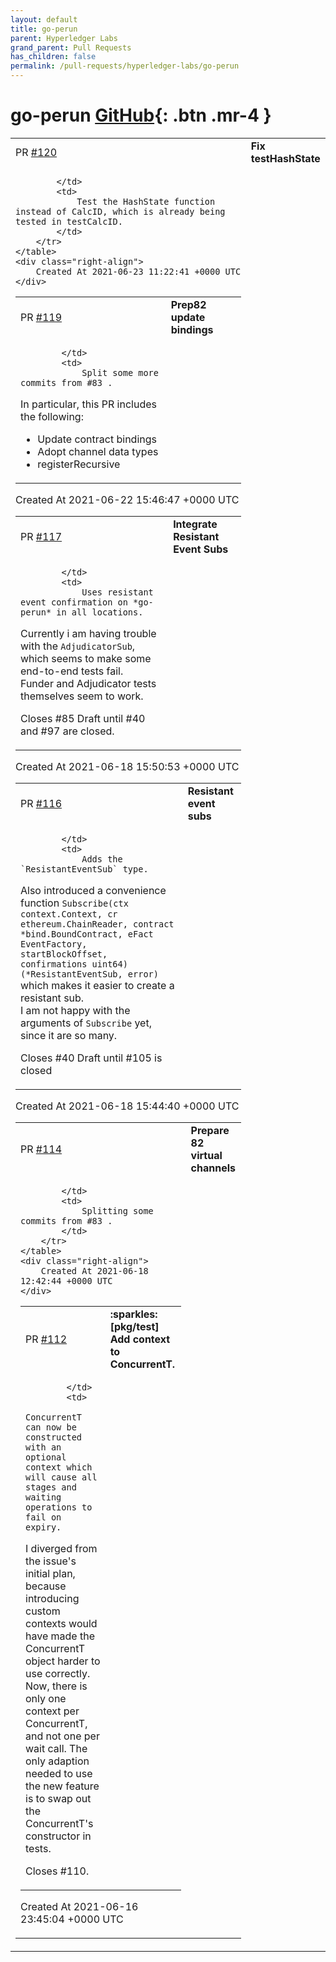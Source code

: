 ```yaml
---
layout: default
title: go-perun
parent: Hyperledger Labs
grand_parent: Pull Requests
has_children: false
permalink: /pull-requests/hyperledger-labs/go-perun
---
```


# go-perun <span class="fs-3 right-align">[GitHub](https://github.com/hyperledger-labs/go-perun){: .btn .mr-4 }</span>


<div>
    <table>
        <tr>
            <td>
                PR <a href="https://github.com/hyperledger-labs/go-perun/pull/120" class=".btn">#120</a>
            </td>
            <td>
                <b>
                    Fix testHashState
                </b>
            </td>
        </tr>
        <tr>
            <td>
                
            </td>
            <td>
                Test the HashState function instead of CalcID, which is already being tested in testCalcID.
            </td>
        </tr>
    </table>
    <div class="right-align">
        Created At 2021-06-23 11:22:41 +0000 UTC
    </div>
</div>

<div>
    <table>
        <tr>
            <td>
                PR <a href="https://github.com/hyperledger-labs/go-perun/pull/119" class=".btn">#119</a>
            </td>
            <td>
                <b>
                    Prep82 update bindings
                </b>
            </td>
        </tr>
        <tr>
            <td>
                
            </td>
            <td>
                Split some more commits from #83 .

In particular, this PR includes the following:
- Update contract bindings
- Adopt channel data types
- registerRecursive
            </td>
        </tr>
    </table>
    <div class="right-align">
        Created At 2021-06-22 15:46:47 +0000 UTC
    </div>
</div>

<div>
    <table>
        <tr>
            <td>
                PR <a href="https://github.com/hyperledger-labs/go-perun/pull/117" class=".btn">#117</a>
            </td>
            <td>
                <b>
                    Integrate Resistant Event Subs
                </b>
            </td>
        </tr>
        <tr>
            <td>
                
            </td>
            <td>
                Uses resistant event confirmation on *go-perun* in all locations.  
Currently i am having trouble with the `AdjudicatorSub`, which seems to make some end-to-end tests fail.  
Funder and Adjudicator tests themselves seem to work.

Closes #85 
Draft until #40 and #97 are closed.
            </td>
        </tr>
    </table>
    <div class="right-align">
        Created At 2021-06-18 15:50:53 +0000 UTC
    </div>
</div>

<div>
    <table>
        <tr>
            <td>
                PR <a href="https://github.com/hyperledger-labs/go-perun/pull/116" class=".btn">#116</a>
            </td>
            <td>
                <b>
                    Resistant event subs
                </b>
            </td>
        </tr>
        <tr>
            <td>
                
            </td>
            <td>
                Adds the `ResistantEventSub` type.  
Also introduced a convenience function `Subscribe(ctx context.Context, cr ethereum.ChainReader, contract *bind.BoundContract, eFact EventFactory, startBlockOffset, confirmations uint64) (*ResistantEventSub, error)` which makes it easier to create a resistant sub.  
I am not happy with the arguments of `Subscribe` yet, since it are so many.

Closes #40 
Draft until #105 is closed
            </td>
        </tr>
    </table>
    <div class="right-align">
        Created At 2021-06-18 15:44:40 +0000 UTC
    </div>
</div>

<div>
    <table>
        <tr>
            <td>
                PR <a href="https://github.com/hyperledger-labs/go-perun/pull/114" class=".btn">#114</a>
            </td>
            <td>
                <b>
                    Prepare 82 virtual channels
                </b>
            </td>
        </tr>
        <tr>
            <td>
                
            </td>
            <td>
                Splitting some commits from #83 .
            </td>
        </tr>
    </table>
    <div class="right-align">
        Created At 2021-06-18 12:42:44 +0000 UTC
    </div>
</div>

<div>
    <table>
        <tr>
            <td>
                PR <a href="https://github.com/hyperledger-labs/go-perun/pull/112" class=".btn">#112</a>
            </td>
            <td>
                <b>
                    :sparkles: [pkg/test] Add context to ConcurrentT.
                </b>
            </td>
        </tr>
        <tr>
            <td>
                
            </td>
            <td>
                ConcurrentT can now be constructed with an optional context which will cause all stages and waiting operations to fail on expiry.
I diverged from the issue's initial plan, because introducing custom contexts would have made the ConcurrentT object harder to use correctly. Now, there is only one context per ConcurrentT, and not one per wait call. The only adaption needed to use the new feature is to swap out the ConcurrentT's constructor in tests.

Closes #110.
            </td>
        </tr>
    </table>
    <div class="right-align">
        Created At 2021-06-16 23:45:04 +0000 UTC
    </div>
</div>

